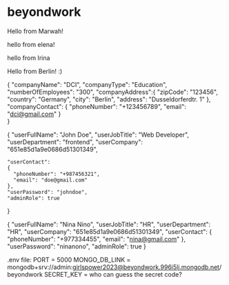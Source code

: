# beyondwork

Hello from Marwah!

hello from elena!

hello from Irina

Hello from Berlin!
:)

{
"companyName": "DCI",
"companyType": "Education",
"numberOfEmployees": "300",
"companyAddress":{
"zipCode": "123456",
"country": "Germany",
"city": "Berlin",
"address": "Dusseldorferdtr. 1"
},
"companyContact": {
"phoneNumber": "+123456789",
"email": "dci@gmail.com"
}  
}

{
"userFullName": "John Doe",
"userJobTitle": "Web Developer",
"userDepartment": "frontend",
"userCompany": "651e85d1a9e0686d51301349",

    "userContact":
    {
      "phoneNumber": "+987456321",
      "email": "doe@gmail.com"
    },
    "userPassword": "johndoe",
    "adminRole": true

}

{
"userFullName": "Nina Nino",
"userJobTitle": "HR",
"userDepartment": "HR",
"userCompany": "651e85d1a9e0686d51301349",
"userContact":
{
"phoneNumber": "+977334455",
"email": "nina@gmail.com"
},
"userPassword": "ninanono",
"adminRole": true
}

.env file:
PORT = 5000
MONGO_DB_LINK = mongodb+srv://admin:girlspower2023@beyondwork.996i5lj.mongodb.net/beyondwork
SECRET_KEY = who can guess the secret code?
